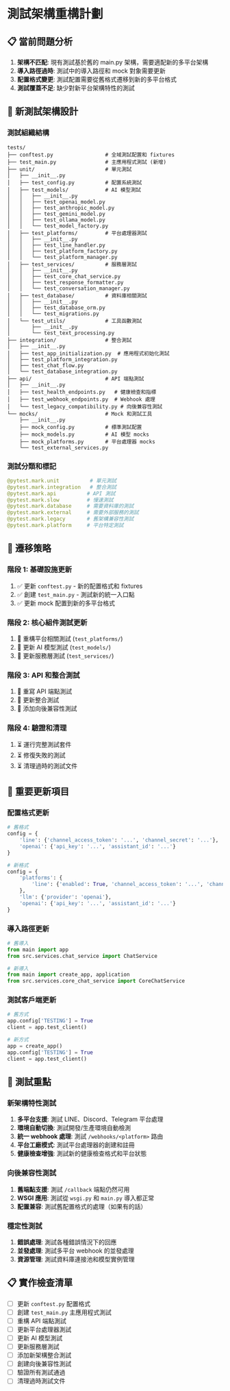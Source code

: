 # 測試架構重構計劃

## 📋 **當前問題分析**

1. **架構不匹配**: 現有測試基於舊的 main.py 架構，需要適配新的多平台架構
2. **導入路徑過時**: 測試中的導入路徑和 mock 對象需要更新
3. **配置格式變更**: 測試配置需要從舊格式遷移到新的多平台格式
4. **測試覆蓋不足**: 缺少對新平台架構特性的測試

## 🎯 **新測試架構設計**

### **測試組織結構**

```
tests/
├── conftest.py                 # 全域測試配置和 fixtures
├── test_main.py                # 主應用程式測試 (新增)
├── unit/                       # 單元測試
│   ├── __init__.py
│   ├── test_config.py          # 配置系統測試
│   ├── test_models/            # AI 模型測試
│   │   ├── __init__.py
│   │   ├── test_openai_model.py
│   │   ├── test_anthropic_model.py
│   │   ├── test_gemini_model.py
│   │   ├── test_ollama_model.py
│   │   └── test_model_factory.py
│   ├── test_platforms/         # 平台處理器測試
│   │   ├── __init__.py
│   │   ├── test_line_handler.py
│   │   ├── test_platform_factory.py
│   │   └── test_platform_manager.py
│   ├── test_services/          # 服務層測試
│   │   ├── __init__.py
│   │   ├── test_core_chat_service.py
│   │   ├── test_response_formatter.py
│   │   └── test_conversation_manager.py
│   ├── test_database/          # 資料庫相關測試
│   │   ├── __init__.py
│   │   ├── test_database_orm.py
│   │   └── test_migrations.py
│   └── test_utils/             # 工具函數測試
│       ├── __init__.py
│       └── test_text_processing.py
├── integration/                # 整合測試
│   ├── __init__.py
│   ├── test_app_initialization.py  # 應用程式初始化測試
│   ├── test_platform_integration.py
│   ├── test_chat_flow.py
│   └── test_database_integration.py
├── api/                        # API 端點測試
│   ├── __init__.py
│   ├── test_health_endpoints.py   # 健康檢查和指標
│   ├── test_webhook_endpoints.py  # Webhook 處理
│   └── test_legacy_compatibility.py # 向後兼容性測試
└── mocks/                      # Mock 和測試工具
    ├── __init__.py
    ├── mock_config.py          # 標準測試配置
    ├── mock_models.py          # AI 模型 mocks
    ├── mock_platforms.py       # 平台處理器 mocks
    └── test_external_services.py
```

### **測試分類和標記**

```python
@pytest.mark.unit          # 單元測試
@pytest.mark.integration   # 整合測試
@pytest.mark.api          # API 測試
@pytest.mark.slow         # 慢速測試
@pytest.mark.database     # 需要資料庫的測試
@pytest.mark.external     # 需要外部服務的測試
@pytest.mark.legacy       # 舊架構兼容性測試
@pytest.mark.platform     # 平台特定測試
```

## 🔄 **遷移策略**

### **階段 1: 基礎設施更新**
1. ✅ 更新 `conftest.py` - 新的配置格式和 fixtures
2. ✅ 創建 `test_main.py` - 測試新的統一入口點
3. ✅ 更新 mock 配置到新的多平台格式

### **階段 2: 核心組件測試更新** 
1. 🔄 重構平台相關測試 (`test_platforms/`)
2. 🔄 更新 AI 模型測試 (`test_models/`)
3. 🔄 更新服務層測試 (`test_services/`)

### **階段 3: API 和整合測試**
1. 🔄 重寫 API 端點測試
2. 🔄 更新整合測試
3. 🔄 添加向後兼容性測試

### **階段 4: 驗證和清理**
1. ⏳ 運行完整測試套件
2. ⏳ 修復失敗的測試
3. ⏳ 清理過時的測試文件

## 📝 **重要更新項目**

### **配置格式更新**
```python
# 舊格式
config = {
    'line': {'channel_access_token': '...', 'channel_secret': '...'},
    'openai': {'api_key': '...', 'assistant_id': '...'}
}

# 新格式
config = {
    'platforms': {
        'line': {'enabled': True, 'channel_access_token': '...', 'channel_secret': '...'}
    },
    'llm': {'provider': 'openai'},
    'openai': {'api_key': '...', 'assistant_id': '...'}
}
```

### **導入路徑更新**
```python
# 舊導入
from main import app
from src.services.chat_service import ChatService

# 新導入  
from main import create_app, application
from src.services.core_chat_service import CoreChatService
```

### **測試客戶端更新**
```python
# 舊方式
app.config['TESTING'] = True
client = app.test_client()

# 新方式
app = create_app()
app.config['TESTING'] = True
client = app.test_client()
```

## 🎯 **測試重點**

### **新架構特性測試**
1. **多平台支援**: 測試 LINE、Discord、Telegram 平台處理
2. **環境自動切換**: 測試開發/生產環境自動檢測
3. **統一 webhook 處理**: 測試 `/webhooks/<platform>` 路由
4. **平台工廠模式**: 測試平台處理器的創建和註冊
5. **健康檢查增強**: 測試新的健康檢查格式和平台狀態

### **向後兼容性測試**
1. **舊端點支援**: 測試 `/callback` 端點仍然可用
2. **WSGI 應用**: 測試從 `wsgi.py` 和 `main.py` 導入都正常
3. **配置兼容**: 測試舊配置格式的處理（如果有的話）

### **穩定性測試**
1. **錯誤處理**: 測試各種錯誤情況下的回應
2. **並發處理**: 測試多平台 webhook 的並發處理
3. **資源管理**: 測試資料庫連接池和模型實例管理

## 📋 **實作檢查清單**

- [ ] 更新 `conftest.py` 配置格式
- [ ] 創建 `test_main.py` 主應用程式測試
- [ ] 重構 API 端點測試
- [ ] 更新平台處理器測試
- [ ] 更新 AI 模型測試  
- [ ] 更新服務層測試
- [ ] 添加新架構整合測試
- [ ] 創建向後兼容性測試
- [ ] 驗證所有測試通過
- [ ] 清理過時測試文件